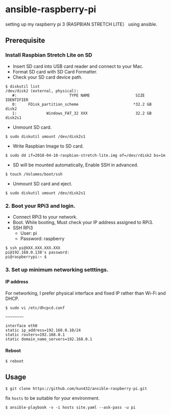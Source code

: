 # ansible-raspberry-pi

setting up my raspberry pi 3 (RASPBIAN STRETCH LITE） using ansible.

## Prerequisite

### Install Raspbian Stretch Lite on SD

- Insert SD card into USB card reader and connect to your Mac.
- Format SD card with SD Card Formatter.
- Check your SD card device path.

```
$ diskutil list
/dev/disk2 (external, physical):
   #:                       TYPE NAME                    SIZE       IDENTIFIER
   0:     FDisk_partition_scheme                        *32.2 GB    disk2
   1:             Windows_FAT_32 XXX                     32.2 GB    disk2s1
```

- Unmount SD card.

```
$ sudo diskutil umount /dev/disk2s1
```

- Write Raspbian Image to SD card.

```
$ sudo dd if=2018-04-18-raspbian-stretch-lite.img of=/dev/rdisk2 bs=1m

```

- SD will be mounted automatically, Enable SSH in advanced.

```
$ touch /Volumes/boot/ssh
```

- Unmount SD card and eject.

```
$ sudo diskutil umount /dev/disk2s1
```

### 2. Boot your RPi3 and login.

- Connect RPi3 to your network.
- Boot. While booting, Must check your IP address assigned to RPi3.
- SSH RPi3
  - User: pi
  - Password: raspberry

```
$ ssh pi@XXX.XXX.XXX.XXX
pi@192.168.0.138's password:
pi@raspberrypi:~ $
```

### 3. Set up minimum networking setttings.

#### IP address

For networking, I prefer physical interface and fixed IP rather than Wi-Fi and DHCP.

```$ sudo vi /etc/dhcpcd.conf```

```
~~~~~~~~

interface eth0
static ip_address=192.168.0.10/24
static routers=192.168.0.1
static domain_name_servers=192.168.0.1
```
#### Reboot

```
$ reboot
```

## Usage

```
$ git clone https://github.com/kun432/ansible-raspberry-pi.git
```

fix ```hosts``` to be suitable for your environment.

```
$ ansible-playbook -v -i hosts site.yaml --ask-pass -u pi
```